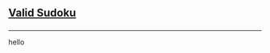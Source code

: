 <h2><a href="https://leetcode.com/problems/valid-sudoku/submissions/858663641/?envType=study-plan&id=data-structure-i">Valid Sudoku</a></h2><h3></h3><hr>hello